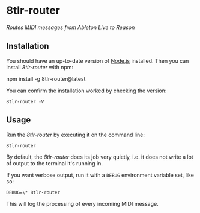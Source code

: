 # 8tlr-router

_Routes MIDI messages from Ableton Live to Reason_

## Installation

You should have an up-to-date version of [Node.js](https://nodejs.org/)
installed. Then you can install _8tlr-router_ with npm:

npm install -g 8tlr-router@latest

You can confirm the installation worked by checking the version:

```
8tlr-router -V
```

## Usage

Run the _8tlr-router_ by executing it on the command line:

```
8tlr-router
```

By default, the _8tlr-router_ does its job very quietly, i.e. it does not write
a lot of output to the terminal it's running in.

If you want verbose output, run it with a `DEBUG` environment variable set, like
so:

```
DEBUG=\* 8tlr-router
```

This will log the processing of every incoming MIDI message.
